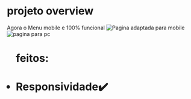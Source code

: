 # projeto overview

 Agora o Menu mobile e 100% funcional 
<img src='https://i.ibb.co/VJcZ48g/Localhost-Pixel-2-2021-09-01-at-1-19-24-PM.jpg' alt='Pagina adaptada para mobile'>
<img src='https://i.ibb.co/HNWvbJH/Localhost-Generic-Laptop-2021-09-01-at-1-21-58-PM.jpg' alt='pagina para pc'/>
<ul>
<h1>feitos:<h1/>
<li>Responsividade✔️
<ul/>

